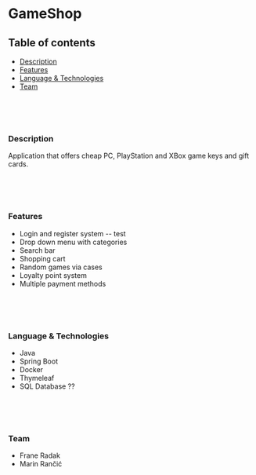 # GameShop

## Table of contents

- [Description](#Description)
- [Features](#Features)
- [Language & Technologies](#Language&Technologies)
- [Team](#Team)

<br />
<br />
<br />

<a name="Description"/>

### Description

Application that offers cheap PC, PlayStation and XBox game keys and gift cards.


<br />
<br />
<br />

<a name="Features"/>

### Features

- Login and register system
-- test
- Drop down menu with categories
- Search bar
- Shopping cart
- Random games via cases
- Loyalty point system
- Multiple payment methods

<br />
<br />
<br />

<a name="Language&Technologies"/>

### Language & Technologies

- Java
- Spring Boot
- Docker
- Thymeleaf
- SQL Database ??

<br />
<br />
<br />

<a name="Team"/>

###  Team

- Frane Radak 
- Marin Rančić
